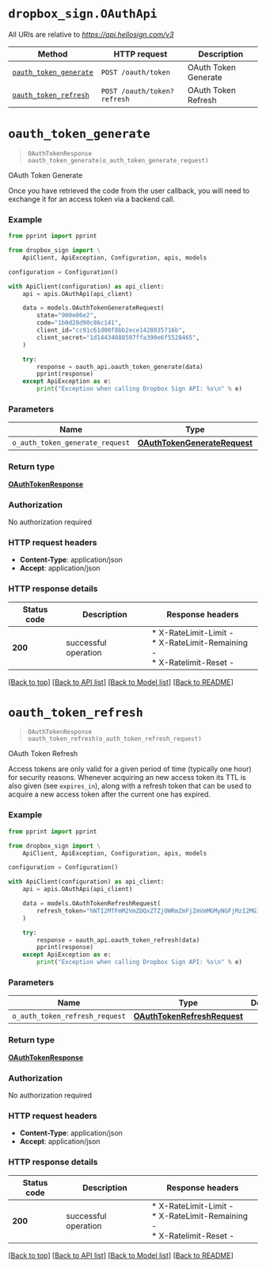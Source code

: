# ```dropbox_sign.OAuthApi```

All URIs are relative to *https://api.hellosign.com/v3*

Method | HTTP request | Description
------------- | ------------- | -------------
|[```oauth_token_generate```](OAuthApi.md#oauth_token_generate) | ```POST /oauth/token``` | OAuth Token Generate|
|[```oauth_token_refresh```](OAuthApi.md#oauth_token_refresh) | ```POST /oauth/token?refresh``` | OAuth Token Refresh|


# ```oauth_token_generate```
> ```OAuthTokenResponse oauth_token_generate(o_auth_token_generate_request)```

OAuth Token Generate

Once you have retrieved the code from the user callback, you will need to exchange it for an access token via a backend call.

### Example


```python
from pprint import pprint

from dropbox_sign import \
    ApiClient, ApiException, Configuration, apis, models

configuration = Configuration()

with ApiClient(configuration) as api_client:
    api = apis.OAuthApi(api_client)

    data = models.OAuthTokenGenerateRequest(
        state="900e06e2",
        code="1b0d28d90c86c141",
        client_id="cc91c61d00f8bb2ece1428035716b",
        client_secret="1d14434088507ffa390e6f5528465",
    )

    try:
        response = oauth_api.oauth_token_generate(data)
        pprint(response)
    except ApiException as e:
        print("Exception when calling Dropbox Sign API: %s\n" % e)

```


### Parameters
| Name | Type | Description | Notes |
| ---- | ---- | ----------- | ----- |
| `o_auth_token_generate_request` | [**OAuthTokenGenerateRequest**](OAuthTokenGenerateRequest.md) |  |  |

### Return type

[**OAuthTokenResponse**](OAuthTokenResponse.md)

### Authorization

No authorization required

### HTTP request headers

 - **Content-Type**: application/json
 - **Accept**: application/json


### HTTP response details

| Status code | Description | Response headers |
|-------------|-------------|------------------|
**200** | successful operation |  * X-RateLimit-Limit -  <br>  * X-RateLimit-Remaining -  <br>  * X-Ratelimit-Reset -  <br>  |

[[Back to top]](#) [[Back to API list]](../README.md#documentation-for-api-endpoints) [[Back to Model list]](../README.md#documentation-for-models) [[Back to README]](../README.md)

# ```oauth_token_refresh```
> ```OAuthTokenResponse oauth_token_refresh(o_auth_token_refresh_request)```

OAuth Token Refresh

Access tokens are only valid for a given period of time (typically one hour) for security reasons. Whenever acquiring an new access token its TTL is also given (see `expires_in`), along with a refresh token that can be used to acquire a new access token after the current one has expired.

### Example


```python
from pprint import pprint

from dropbox_sign import \
    ApiClient, ApiException, Configuration, apis, models

configuration = Configuration()

with ApiClient(configuration) as api_client:
    api = apis.OAuthApi(api_client)

    data = models.OAuthTokenRefreshRequest(
        refresh_token="hNTI2MTFmM2VmZDQxZTZjOWRmZmFjZmVmMGMyNGFjMzI2MGI5YzgzNmE3",
    )

    try:
        response = oauth_api.oauth_token_refresh(data)
        pprint(response)
    except ApiException as e:
        print("Exception when calling Dropbox Sign API: %s\n" % e)

```


### Parameters
| Name | Type | Description | Notes |
| ---- | ---- | ----------- | ----- |
| `o_auth_token_refresh_request` | [**OAuthTokenRefreshRequest**](OAuthTokenRefreshRequest.md) |  |  |

### Return type

[**OAuthTokenResponse**](OAuthTokenResponse.md)

### Authorization

No authorization required

### HTTP request headers

 - **Content-Type**: application/json
 - **Accept**: application/json


### HTTP response details

| Status code | Description | Response headers |
|-------------|-------------|------------------|
**200** | successful operation |  * X-RateLimit-Limit -  <br>  * X-RateLimit-Remaining -  <br>  * X-Ratelimit-Reset -  <br>  |

[[Back to top]](#) [[Back to API list]](../README.md#documentation-for-api-endpoints) [[Back to Model list]](../README.md#documentation-for-models) [[Back to README]](../README.md)

